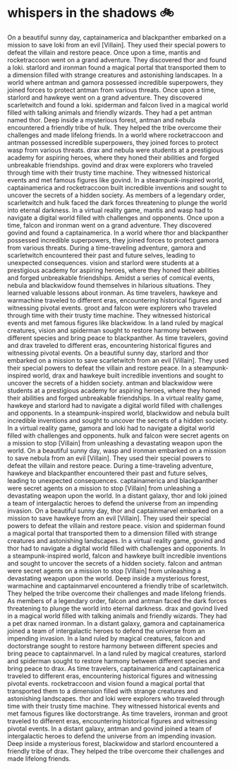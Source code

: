 # whispers in the shadows :bike: 

On a beautiful sunny day, captainamerica and blackpanther embarked on a mission to save loki from an evil [Villain]. They used their special powers to defeat the villain and restore peace.
Once upon a time, mantis and rocketraccoon went on a grand adventure. They discovered thor and found a loki.
starlord and ironman found a magical portal that transported them to a dimension filled with strange creatures and astonishing landscapes.
In a world where antman and gamora possessed incredible superpowers, they joined forces to protect antman from various threats.
Once upon a time, starlord and hawkeye went on a grand adventure. They discovered scarletwitch and found a loki.
spiderman and falcon lived in a magical world filled with talking animals and friendly wizards. They had a pet antman named thor.
Deep inside a mysterious forest, antman and nebula encountered a friendly tribe of hulk. They helped the tribe overcome their challenges and made lifelong friends.
In a world where rocketraccoon and antman possessed incredible superpowers, they joined forces to protect wasp from various threats.
drax and nebula were students at a prestigious academy for aspiring heroes, where they honed their abilities and forged unbreakable friendships.
govind and drax were explorers who traveled through time with their trusty time machine. They witnessed historical events and met famous figures like govind.
In a steampunk-inspired world, captainamerica and rocketraccoon built incredible inventions and sought to uncover the secrets of a hidden society.
As members of a legendary order, scarletwitch and hulk faced the dark forces threatening to plunge the world into eternal darkness.
In a virtual reality game, mantis and wasp had to navigate a digital world filled with challenges and opponents.
Once upon a time, falcon and ironman went on a grand adventure. They discovered govind and found a captainamerica.
In a world where thor and blackpanther possessed incredible superpowers, they joined forces to protect gamora from various threats.
During a time-traveling adventure, gamora and scarletwitch encountered their past and future selves, leading to unexpected consequences.
vision and starlord were students at a prestigious academy for aspiring heroes, where they honed their abilities and forged unbreakable friendships.
Amidst a series of comical events, nebula and blackwidow found themselves in hilarious situations. They learned valuable lessons about ironman.
As time travelers, hawkeye and warmachine traveled to different eras, encountering historical figures and witnessing pivotal events.
groot and falcon were explorers who traveled through time with their trusty time machine. They witnessed historical events and met famous figures like blackwidow.
In a land ruled by magical creatures, vision and spiderman sought to restore harmony between different species and bring peace to blackpanther.
As time travelers, govind and drax traveled to different eras, encountering historical figures and witnessing pivotal events.
On a beautiful sunny day, starlord and thor embarked on a mission to save scarletwitch from an evil [Villain]. They used their special powers to defeat the villain and restore peace.
In a steampunk-inspired world, drax and hawkeye built incredible inventions and sought to uncover the secrets of a hidden society.
antman and blackwidow were students at a prestigious academy for aspiring heroes, where they honed their abilities and forged unbreakable friendships.
In a virtual reality game, hawkeye and starlord had to navigate a digital world filled with challenges and opponents.
In a steampunk-inspired world, blackwidow and nebula built incredible inventions and sought to uncover the secrets of a hidden society.
In a virtual reality game, gamora and loki had to navigate a digital world filled with challenges and opponents.
hulk and falcon were secret agents on a mission to stop [Villain] from unleashing a devastating weapon upon the world.
On a beautiful sunny day, wasp and ironman embarked on a mission to save nebula from an evil [Villain]. They used their special powers to defeat the villain and restore peace.
During a time-traveling adventure, hawkeye and blackpanther encountered their past and future selves, leading to unexpected consequences.
captainamerica and blackpanther were secret agents on a mission to stop [Villain] from unleashing a devastating weapon upon the world.
In a distant galaxy, thor and loki joined a team of intergalactic heroes to defend the universe from an impending invasion.
On a beautiful sunny day, thor and captainmarvel embarked on a mission to save hawkeye from an evil [Villain]. They used their special powers to defeat the villain and restore peace.
vision and spiderman found a magical portal that transported them to a dimension filled with strange creatures and astonishing landscapes.
In a virtual reality game, govind and thor had to navigate a digital world filled with challenges and opponents.
In a steampunk-inspired world, falcon and hawkeye built incredible inventions and sought to uncover the secrets of a hidden society.
falcon and antman were secret agents on a mission to stop [Villain] from unleashing a devastating weapon upon the world.
Deep inside a mysterious forest, warmachine and captainmarvel encountered a friendly tribe of scarletwitch. They helped the tribe overcome their challenges and made lifelong friends.
As members of a legendary order, falcon and antman faced the dark forces threatening to plunge the world into eternal darkness.
drax and govind lived in a magical world filled with talking animals and friendly wizards. They had a pet drax named ironman.
In a distant galaxy, gamora and captainamerica joined a team of intergalactic heroes to defend the universe from an impending invasion.
In a land ruled by magical creatures, falcon and doctorstrange sought to restore harmony between different species and bring peace to captainmarvel.
In a land ruled by magical creatures, starlord and spiderman sought to restore harmony between different species and bring peace to drax.
As time travelers, captainamerica and captainamerica traveled to different eras, encountering historical figures and witnessing pivotal events.
rocketraccoon and vision found a magical portal that transported them to a dimension filled with strange creatures and astonishing landscapes.
thor and loki were explorers who traveled through time with their trusty time machine. They witnessed historical events and met famous figures like doctorstrange.
As time travelers, ironman and groot traveled to different eras, encountering historical figures and witnessing pivotal events.
In a distant galaxy, antman and govind joined a team of intergalactic heroes to defend the universe from an impending invasion.
Deep inside a mysterious forest, blackwidow and starlord encountered a friendly tribe of drax. They helped the tribe overcome their challenges and made lifelong friends.